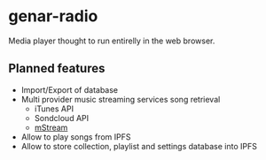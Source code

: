 # genar-radio

Media player thought to run entirelly in the web browser.

## Planned features

* Import/Export of database
* Multi provider music streaming services song retrieval
  * iTunes API
  * Sondcloud API
  * [mStream](http://www.mstream.io/)
* Allow to play songs from IPFS
* Allow to store collection, playlist and settings database into IPFS
